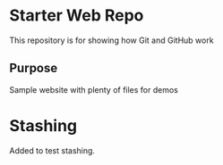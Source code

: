 # Starter Web Repo

This repository is for showing how Git and GitHub work

## Purpose

Sample website with plenty of files for demos

# Stashing

Added to test stashing.